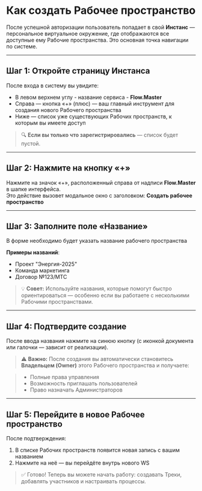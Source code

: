 # Как создать Рабочее пространство

После успешной авторизации пользователь попадает в свой **Инстанс** — персональное виртуальное окружение, где отображаются все доступные ему Рабочие пространства. Это основная точка навигации по системе.

---

## Шаг 1: Откройте страницу Инстанса

После входа в систему вы увидите:

- В левом верхнем углу - название сервиса - **Flow.Master**
- Справа — кнопка «+» (плюс) — ваш главный инструмент для создания нового Рабочего пространства
- Ниже — список уже существующих Рабочих пространств, к которым вы имеете доступ  

> 🔍 **Если вы только что зарегистрировались** — список будет пустой.

---

## Шаг 2: Нажмите на кнопку «+»

Нажмите на значок «+», расположенный справа от надписи **Flow.Master** в шапке интерфейса.  
Это действие вызовет модальное окно с заголовком: **Создать рабочее пространство**

---

## Шаг 3: Заполните поле «Название»

В форме необходимо будет указать название рабочего пространства

**Примеры названий**:

- Проект "Энергия-2025"
- Команда маркетинга
- Договор №123/МТС

> 💡 **Совет:** Используйте названия, которые помогут быстро ориентироваться — особенно если вы работаете с несколькими Рабочими пространствами.

---

## Шаг 4: Подтвердите создание

После ввода названия нажмите на синюю кнопку (с иконкой документа или галочки — зависит от реализации).  

> ⚠️ **Важно:** После создания вы автоматически становитесь **Владельцем (Owner)** этого Рабочего пространства и получаете:

> - Полные права управления
> - Возможность приглашать пользователей
> - Право назначать Администраторов

---

## Шаг 5: Перейдите в новое Рабочее пространство

После подтверждения:

1. В списке Рабочих пространств появится новая запись с вашим названием
2. Нажмите на неё — вы перейдёте внутрь нового WS

> ✅ Готово! Теперь вы можете начать работу: создавать Треки, добавлять участников и настраивать процессы.